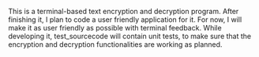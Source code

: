 This is a terminal-based text encryption and decryption program. After finishing it, I plan to code a user friendly application for it. For now, I will make it as user friendly as possible with terminal feedback.
While developing it, test_sourcecode will contain unit tests, to make sure that the encryption and decryption functionalities are working as planned.